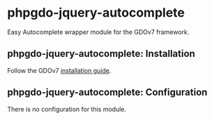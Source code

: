 # phpgdo-jquery-autocomplete

Easy Autocomplete wrapper module for the GDOv7 framework.

## phpgdo-jquery-autocomplete: Installation

Follow the GDOv7
[installation guide](https://github.com/gizmore/phpgdo ).

## phpgdo-jquery-autocomplete: Configuration

There is no configuration for this module. 
